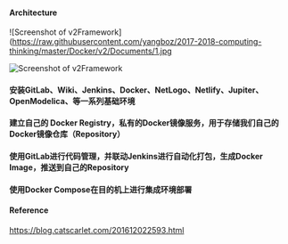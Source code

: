 
#### Architecture

![Screenshot of v2Framework](https://raw.githubusercontent.com/yangboz/2017-2018-computing-thinking/master/Docker/v2/Documents/1.jpg

![Screenshot of v2Framework](https://raw.githubusercontent.com/yangboz/2017-2018-computing-thinking/master/Docker/v2/Documents/2.jpg)


#### 安装GitLab、Wiki、Jenkins、Docker、NetLogo、Netlify、Jupiter、OpenModelica、等一系列基础环境

#### 建立自己的 Docker Registry，私有的Docker镜像服务，用于存储我们自己的Docker镜像仓库（Repository）

#### 使用GitLab进行代码管理，并联动Jenkins进行自动化打包，生成Docker Image，推送到自己的Repository

#### 使用Docker Compose在目的机上进行集成环境部署


#### Reference

https://blog.catscarlet.com/201612022593.html
